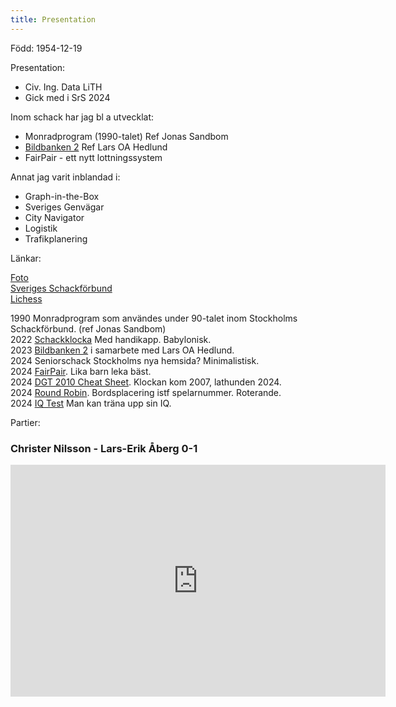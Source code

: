 ```yaml
---
title: Presentation
---
```


Född: 1954-12-19  

Presentation:

* Civ. Ing. Data LiTH
* Gick med i SrS 2024

Inom schack har jag bl a utvecklat:

* Monradprogram (1990-talet) Ref Jonas Sandbom
* [Bildbanken 2](https://storage.googleapis.com/bildbank2/index.html) Ref Lars OA Hedlund
* FairPair - ett nytt lottningssystem

Annat jag varit inblandad i:
* Graph-in-the-Box
* Sveriges Genvägar
* City Navigator
* Logistik
* Trafikplanering

Länkar:

[Foto](https://storage.googleapis.com/bildbank2/index.html?md5=AvOBdpHx20)  
[Sveriges Schackförbund](https://member.schack.se/ViewPlayerRatingDiagram?memberid=716556)  
[Lichess](https://lichess.org/study/4D1Jqoe4)  

1990 Monradprogram som användes under 90-talet inom Stockholms Schackförbund. (ref Jonas Sandbom)  
2022 [Schackklocka](https://github.com/ChristerNilsson/2022/tree/main/005-ChessClock#2022-005-chessclock) Med handikapp. Babylonisk.  
2023 [Bildbanken 2](https://storage.googleapis.com/bildbank2/index.html?query=Seniorschack) i samarbete med Lars OA Hedlund.  
2024 Seniorschack Stockholms nya hemsida? Minimalistisk.  
2024 [FairPair](../FairPair). Lika barn leka bäst.  
2024 [DGT 2010 Cheat Sheet](../DGT_2010_-_Cheat_Sheet). Klockan kom 2007, lathunden 2024.  
2024 [Round Robin](../Round_Robin). Bordsplacering istf spelarnummer. Roterande.  
2024 [IQ Test](https://christernilsson.github.io/2024/036-IQ-generator/) Man kan träna upp sin IQ.  

Partier:

### Christer Nilsson - Lars-Erik Åberg 0-1

<iframe width="600" height="371" src="https://lichess.org/study/embed/4D1Jqoe4/7WCpJuG6#0" frameborder=0></iframe>
